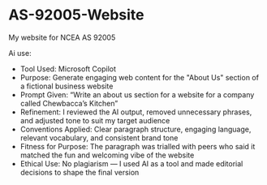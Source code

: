 # AS-92005-Website

My website for NCEA AS 92005

Ai use:

- Tool Used: Microsoft Copilot
- Purpose: Generate engaging web content for the "About Us" section of a fictional business website
- Prompt Given: “Write an about us section for a website for a company called Chewbacca’s Kitchen”
- Refinement: I reviewed the AI output, removed unnecessary phrases, and adjusted tone to suit my target audience
- Conventions Applied: Clear paragraph structure, engaging language, relevant vocabulary, and consistent brand tone
- Fitness for Purpose: The paragraph was trialled with peers who said it matched the fun and welcoming vibe of the website
- Ethical Use: No plagiarism — I used AI as a tool and made editorial decisions to shape the final version
